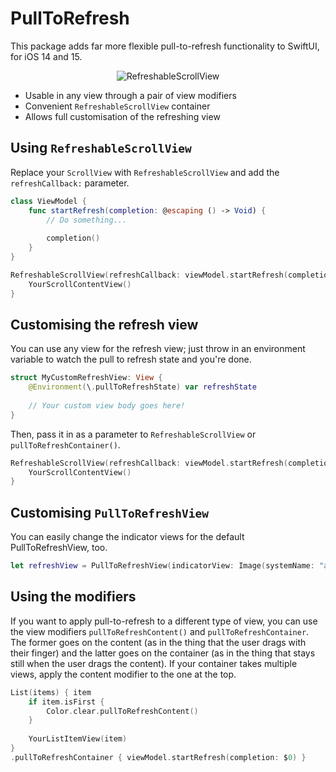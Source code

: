 # PullToRefresh

This package adds far more flexible pull-to-refresh functionality to SwiftUI, for iOS 14 and 15.

<p align="center">
    <img alt="RefreshableScrollView" src="https://user-images.githubusercontent.com/152158/139188144-c17025f7-64db-4b03-bb79-16fda9b2f846.gif" />
</p>

* Usable in any view through a pair of view modifiers
* Convenient `RefreshableScrollView` container
* Allows full customisation of the refreshing view

## Using `RefreshableScrollView`

Replace your `ScrollView` with `RefreshableScrollView` and add the `refreshCallback:` parameter.

```swift
class ViewModel {
    func startRefresh(completion: @escaping () -> Void) {
        // Do something...
        
        completion()
    }
}
```

```swift
RefreshableScrollView(refreshCallback: viewModel.startRefresh(completion:)) {
    YourScrollContentView()
}
```
        
## Customising the refresh view

You can use any view for the refresh view; just throw in an environment variable to watch the pull to refresh state and you're done.

```swift 
struct MyCustomRefreshView: View {
    @Environment(\.pullToRefreshState) var refreshState
    
    // Your custom view body goes here!
}
```

Then, pass it in as a parameter to `RefreshableScrollView` or `pullToRefreshContainer()`.

```swift
RefreshableScrollView(refreshCallback: viewModel.startRefresh(completion:), refreshView: MyCustomRefreshView()) {
    YourScrollContentView()
}
```

## Customising `PullToRefreshView`

You can easily change the indicator views for the default PullToRefreshView, too.

```swift
let refreshView = PullToRefreshView(indicatorView: Image(systemName: "arrow.clockwise.circle.fill"))
```


## Using the modifiers

If you want to apply pull-to-refresh to a different type of view, you can use the view modifiers `pullToRefreshContent()` and `pullToRefreshContainer`. The former goes on the content (as in the thing that the user drags with their finger) and the latter goes on the container (as in the thing that stays still when the user drags the content). If your container takes multiple views, apply the content modifier to the one at the top. 

```swift
List(items) { item
    if item.isFirst {
        Color.clear.pullToRefreshContent()
    }
    
    YourListItemView(item)
}
.pullToRefreshContainer { viewModel.startRefresh(completion: $0) }
```

